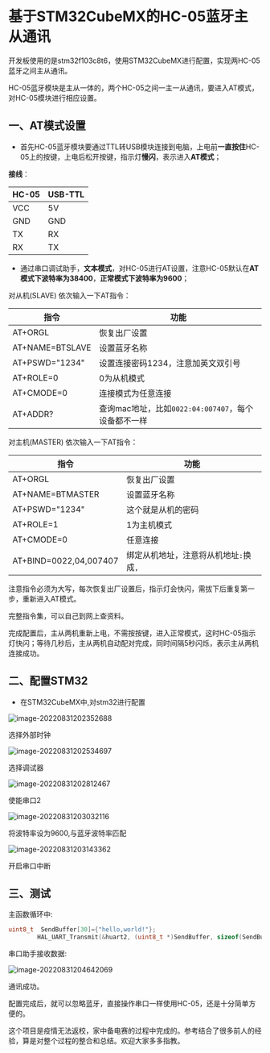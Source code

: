 # 基于STM32CubeMX的HC-05蓝牙主从通讯 

开发板使用的是stm32f103c8t6，使用STM32CubeMX进行配置，实现两HC-05蓝牙之间主从通讯。

 HC-05蓝牙模块是主从一体的，两个HC-05之间一主一从通讯，要进入AT模式，对HC-05模块进行相应设置。

## 一、AT模式设置

- 首先HC-05蓝牙模块要通过TTL转USB模块连接到电脑，上电前**一直按住**HC-05上的按键，上电后松开按键，指示灯**慢闪**，表示进入**AT模式**；

**接线**：

| **HC-05** | **USB-TTL** |
| --------- | ----------- |
| VCC       | 5V          |
| GND       | GND         |
| TX        | RX          |
| RX        | TX          |



- 通过串口调试助手，**文本模式**，对HC-05进行AT设置，注意HC-05默认在**AT模式下波特率为38400**，**正常模式下波特率为9600**；

对从机(SLAVE) 依次输入一下AT指令：

| **指令**        | **功能**                                            |
| --------------- | --------------------------------------------------- |
| AT+ORGL         | 恢复出厂设置                                        |
| AT+NAME=BTSLAVE | 设置蓝牙名称                                        |
| AT+PSWD="1234"  | 设置连接密码1234，注意加英文双引号                  |
| AT+ROLE=0       | 0为从机模式                                         |
| AT+CMODE=0      | 连接模式为任意连接                                  |
| AT+ADDR?        | 查询mac地址，比如`0022:04:007407`，每个设备都不一样 |

对主机(MASTER) 依次输入一下AT指令：

| **指令**               | **功能**                               |
| ---------------------- | -------------------------------------- |
| AT+ORGL                | 恢复出厂设置                           |
| AT+NAME=BTMASTER       | 设置蓝牙名称                           |
| AT+PSWD="1234"         | 这个就是从机的密码                     |
| AT+ROLE=1              | 1为主机模式                            |
| AT+CMODE=0             | 任意连接                               |
| AT+BIND=0022,04,007407 | 绑定从机地址，注意将从机地址`:`换成`,` |

注意指令必须为大写，每次恢复出厂设置后，指示灯会快闪，需拔下后重复第一步，重新进入AT模式。

完整指令集，可以自己到网上查资料。

完成配置后，主从两机重新上电，不需按按键，进入正常模式，这时HC-05指示灯快闪；等待几秒后，主从两机自动配对完成，同时间隔5秒闪烁，表示主从两机连接成功。

## 二、配置STM32

- 在STM32CubeMX中,对stm32进行配置

![image-20220831202352688](images/image-20220831202352688.png)

选择外部时钟

![image-20220831202534697](images/image-20220831202534697.png)

选择调试器

![image-20220831202812467](images/image-20220831202812467.png)

使能串口2

![image-20220831203032116](images/image-20220831203032116.png)

将波特率设为9600,与蓝牙波特率匹配

![image-20220831203143362](images/image-20220831203143362.png)

开启串口中断

## 三、测试

主函数循环中:

```C
uint8_t  SendBuffer[30]={"hello,world!"};
        HAL_UART_Transmit(&huart2, (uint8_t *)SendBuffer, sizeof(SendBuffer), HAL_MAX_DELAY);
```

串口助手接收数据:

![image-20220831204642069](images/image-20220831204642069.png)

通讯成功。

配置完成后，就可以忽略蓝牙，直接操作串口一样使用HC-05，还是十分简单方便的。

这个项目是疫情无法返校，家中备电赛的过程中完成的。参考结合了很多前人的经验，算是对整个过程的整合和总结。欢迎大家多多指教。